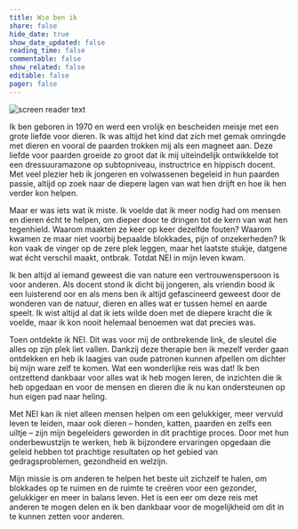 ```yaml
---
title: Wie ben ik
share: false
hide_date: true
show_date_updated: false
reading_time: false
commentable: false
show_related: false
editable: false
pager: false
---
```


![screen reader text](natasja.jpeg)

<p>Ik ben geboren in 1970 en werd een vrolijk en bescheiden meisje met een grote liefde voor dieren. Ik was altijd het kind dat zich met gemak omringde met dieren en vooral de paarden trokken mij als een magneet aan. Deze liefde voor paarden groeide zo groot dat ik mij uiteindelijk ontwikkelde tot een dressuuramazone op subtopniveau, instructrice en hippisch docent. Met veel plezier heb ik jongeren en volwassenen begeleid in hun paarden passie, altijd op zoek naar de diepere lagen van wat hen drijft en hoe ik hen verder kon helpen.</p>

<p>Maar er was iets wat ik miste. Ik voelde dat ik meer nodig had om mensen en dieren écht te helpen, om dieper door te dringen tot de kern van wat hen tegenhield. Waarom maakten ze keer op keer dezelfde fouten? Waarom kwamen ze maar niet voorbij bepaalde blokkades, pijn of onzekerheden? Ik kon vaak de vinger op de zere plek leggen, maar het laatste stukje, datgene wat écht verschil maakt, ontbrak. Totdat NEI in mijn leven kwam.</p>

<p>Ik ben altijd al iemand geweest die van nature een vertrouwenspersoon is voor anderen. Als docent stond ik dicht bij jongeren, als vriendin bood ik een luisterend oor en als mens ben ik altijd gefascineerd geweest door de wonderen van de natuur, dieren en alles wat er tussen hemel en aarde speelt. Ik wist altijd al dat ik iets wilde doen met de diepere kracht die ik voelde, maar ik kon nooit helemaal benoemen wat dat precies was.</p>

<p>Toen ontdekte ik NEI. Dit was voor mij de ontbrekende link, de sleutel die alles op zijn plek liet vallen. Dankzij deze therapie ben ik mezelf verder gaan ontdekken en heb ik laagjes van oude patronen kunnen afpellen om dichter bij mijn ware zelf te komen. Wat een wonderlijke reis was dat! Ik ben ontzettend dankbaar voor alles wat ik heb mogen leren, de inzichten die ik heb opgedaan en voor de mensen en dieren die ik nu kan ondersteunen op hun eigen pad naar heling.</p>

<p>Met NEI kan ik niet alleen mensen helpen om een gelukkiger, meer vervuld leven te leiden, maar ook dieren – honden, katten, paarden en zelfs een uiltje – zijn mijn begeleiders geworden in dit prachtige proces. Door met hun onderbewustzijn te werken, heb ik bijzondere ervaringen opgedaan die geleid hebben tot prachtige resultaten op het gebied van gedragsproblemen, gezondheid en welzijn.</p>

<p>Mijn missie is om anderen te helpen het beste uit zichzelf te halen, om blokkades op te ruimen en de ruimte te creëren voor een gezonder, gelukkiger en meer in balans leven. Het is een eer om deze reis met anderen te mogen delen en ik ben dankbaar voor de mogelijkheid om dit in te kunnen zetten voor anderen.</p>








